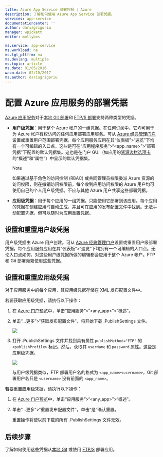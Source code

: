 ```yaml
---
title: Azure App Service 部署凭据 | Azure
description: 了解如何使用 Azure App Service 部署凭据。
services: app-service
documentationcenter: ''
author: dariagrigoriu
manager: wpickett
editor: mollybos

ms.service: app-service
ms.workload: na
ms.tgt_pltfrm: na
ms.devlang: multiple
ms.topic: article
ms.date: 01/05/2016
wacn.date: 02/10/2017
ms.author: dariagrigoriu
---
```


# 配置 Azure 应用服务的部署凭据
[Azure 应用服务](./app-service-changes-existing-services.md)对于[本地 Git 部署](./app-service-deploy-local-git.md)和 [FTP/S 部署](./app-service-deploy-ftp.md)支持两种类型的凭据。

* **用户级凭据**：用于整个 Azure 帐户的一组凭据。在任何订阅中，它均可用于为 Azure 帐户有权访问的任何应用部署应用服务。可从 [Azure 经典管理门户](https://manage.windowsazure.cn)设置或重置用户范围部署凭据，每个应用服务应用在其“仪表板”>“速览”下均有一个可编辑的入口点。这些是可在“应用程序服务”>“&lt;app\_name>”>“部署凭据”下配置的默认凭据集。这也是在门户 GUI（如应用的[资源边栏选项卡](../azure-resource-manager/resource-group-portal.md#manage-resources)的“概述”和“属性”）中显示的默认凭据集。

    > [!NOTE]
    如果通过基于角色的访问控制 (RBAC) 或共同管理员权限委派 Azure 资源的访问权限，则在撤销访问权限前，每个收到应用访问权限的 Azure 用户均可使用自己的个人用户级凭据。不应与其他 Azure 用户共享这些部署凭据。
    >
    >

* **应用级凭据**：用于每个应用的一组凭据。只能使用它部署到该应用。每个应用的凭据在创建应用时自动生成，并且可在应用的发布配置文件中找到。无法手动配置凭据，但可以随时为应用重置凭据。

## <a name="userscope"></a>设置和重置用户级凭据

用户级凭据由 Azure 用户创建。可从 [Azure 经典管理门户](https://manage.windowsazure.cn)设置或重置用户级部署凭据，每个应用服务应用在其“仪表板”>“速览”下均拥有一个可编辑的入口点。无论入口点如何，对这些用户级凭据所做的编辑都会应用于整个 Azure 帐户。FTP 和 Git 部署频繁使用这些凭据。

## <a name="appscope"></a>设置和重置应用级凭据
对于应用服务中的每个应用，其应用级凭据存储在 XML 发布配置文件中。

若要获取应用级凭据，请执行以下操作：

1. 在 [Azure 门户预览](https://portal.azure.cn)中，单击“应用服务”>“&lt;any\_app>”>“概述”。

2. 单击“...更多”>“获取发布配置文件”，将开始下载 .PublishSettings 文件。

    ![](./media/app-service-deployment-credentials/publish_profile_get.png)  

3. 打开 .PublishSettings 文件并找到具有属性 `publishMethod="FTP"` 的 `<publishProfile>` 标记。然后，获取其 `userName` 和 `password` 属性。这些是应用级凭据。

    ![](./media/app-service-deployment-credentials/publish_profile_editor.png)  

    与用户级凭据类似，FTP 部署用户名的格式为 `<app_name><username>`，Git 部署用户名只是 `<username>` 没有前面的 `<app_name>`。

若要重置应用级凭据，请执行以下操作：

1. 在 [Azure 门户预览](https://portal.azure.cn)中，单击“应用服务”>“&lt;any\_app>”>“概述”。

2. 单击“...更多”>“重置发布配置文件”。单击“是”确认重置。

    重置操作将使以前下载的所有 .PublishSettings 文件无效。

## 后续步骤

了解如何使用这些凭据从[本地 Git](./app-service-deploy-local-git.md) 或使用 [FTP/S](./app-service-deploy-ftp.md) 部署应用。

<!---HONumber=Mooncake_0206_2017-->
<!--Update_Description: add details about the 2 type of credentials, and add steps for how to set them-->